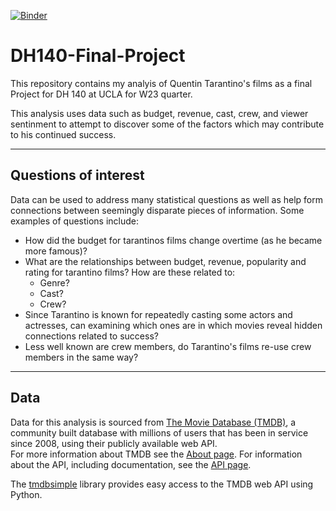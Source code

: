[![Binder](https://mybinder.org/badge_logo.svg)](https://mybinder.org/v2/gh/BSUCLA/DH140-Final-Project/HEAD)

# DH140-Final-Project

This repository contains my analyis of Quentin Tarantino's films as a final Project for DH 140 at UCLA for W23 quarter.

This analysis uses data such as budget, revenue, cast, crew, and viewer sentinment to attempt to discover some of the factors which may contribute to his continued success.

---

## Questions of interest

Data can be used to address many statistical questions as well as help form connections between seemingly disparate pieces of information.
Some examples of questions include:  

* How did the budget for tarantinos films change overtime (as he became more famous)?
* What are the relationships between budget, revenue, popularity and rating for tarantino films? How are these related to:
    * Genre?
    * Cast?
    * Crew?        
* Since Tarantino is known for repeatedly casting some actors and actresses, can examining which ones are in which movies reveal hidden connections related to success?
* Less well known are crew members, do Tarantino's films re-use crew members in the same way?
  
---

## Data 

Data for this analysis is sourced from [The Movie Database (TMDB)](https://www.themoviedb.org), a community built database with millions of users that has been in service since 2008, using their publicly available web API.  
For more information about TMDB see the [About page](https://www.themoviedb.org/about). For information about the API, including documentation, see the [API page](https://www.themoviedb.org/documentation/api).  

The [tmdbsimple](https://github.com/celiao/tmdbsimple) library provides easy access to the TMDB web API using Python.
